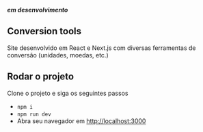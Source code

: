 **_em desenvolvimento_**

## Conversion tools

Site desenvolvido em React e Next.js com diversas ferramentas de conversão (unidades, moedas, etc.)

## Rodar o projeto

Clone o projeto e siga os seguintes passos

- `npm i`
- `npm run dev`
- Abra seu navegador em [http://localhost:3000](http://localhost:3000)
